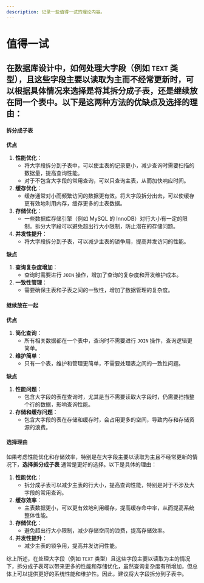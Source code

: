 ```yaml
---
description: 记录一些值得一试的理论内容。
---
```


# 值得一试

## 在数据库设计中，如何处理大字段（例如 `TEXT` 类型），且这些字段主要以读取为主而不经常更新时，可以根据具体情况来选择是将其拆分成子表，还是继续放在同一个表中。以下是这两种方法的优缺点及选择的理由：

#### 拆分成子表

**优点**

1. **性能优化**：
   * 将大字段拆分到子表中，可以使主表的记录更小，减少查询时需要扫描的数据量，提高查询性能。
   * 对于不包含大字段的常用查询，可以只查询主表，从而加快响应时间。
2. **缓存优化**：
   * 缓存通常对小而频繁访问的数据更有效。将大字段拆分出去，可以使缓存更有效地利用内存，缓存更多的主表数据。
3. **存储优化**：
   * 一些数据库存储引擎（例如 MySQL 的 InnoDB）对行大小有一定的限制。拆分大字段可以避免超出行大小限制，防止潜在的存储问题。
4. **并发性提升**：
   * 将大字段拆分到子表，可以减少主表的锁争用，提高并发访问的性能。

**缺点**

1. **查询复杂度增加**：
   * 查询时需要进行 `JOIN` 操作，增加了查询的复杂度和开发维护成本。
2. **一致性管理**：
   * 需要确保主表和子表之间的一致性，增加了数据管理的复杂度。

#### 继续放在一起

**优点**

1. **简化查询**：
   * 所有相关数据都在一个表中，查询时不需要进行 `JOIN` 操作，查询逻辑更简单。
2. **维护简单**：
   * 只有一个表，维护和管理更简单，不需要处理表之间的一致性问题。

**缺点**

1. **性能问题**：
   * 包含大字段的表在查询时，尤其是当不需要读取大字段时，仍需要扫描整个行的数据，影响查询性能。
2. **存储和缓存问题**：
   * 包含大字段的表在存储和缓存时，会占用更多的空间，导致内存和存储资源的浪费。

#### 选择理由

如果考虑性能优化和存储效率，特别是在大字段主要以读取为主且不经常更新的情况下，**选择拆分成子表** 通常是更好的选择。以下是具体的理由：

1. **性能优化**：
   * 拆分成子表可以减少主表的行大小，提高查询性能，特别是对于不涉及大字段的常用查询。
2. **缓存效率**：
   * 主表数据更小，可以更有效地利用缓存，提高缓存命中率，从而提高系统整体性能。
3. **存储优化**：
   * 避免超出行大小限制，减少存储空间的浪费，提高存储效率。
4. **并发性提升**：
   * 减少主表的锁争用，提高并发访问性能。

综上所述，在处理大字段（例如 `TEXT` 类型）且这些字段主要以读取为主的情况下，拆分成子表可以带来更多的性能和存储优化，虽然查询复杂度有所增加，但总体上可以提供更好的系统性能和维护性。因此，建议将大字段拆分到子表中。
